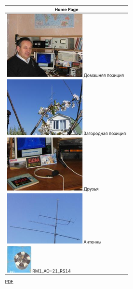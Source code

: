 | Home Page |
| ------------- |
| ![Home position](photo/21.jpg) Домашняя позиция |
| ![Field position](photo/24.jpg) Загородная позиция |
![Friends](photo/26.jpg) Друзья  |
| ![Antennas](photo/27.jpg) Антенны |
|[![RM1_AO-21_RS14](photo/28.jpg)](http://eu2aa.qrz.ru) RM1_AO-21_RS14 |

[PDF](PDF)
